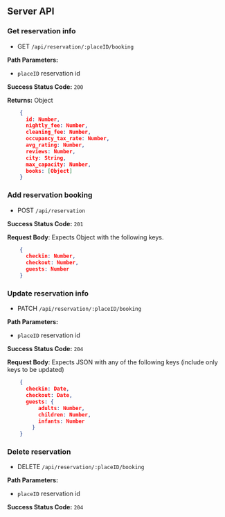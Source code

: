 ## Server API

### Get reservation info
  * GET `/api/reservation/:placeID/booking`

**Path Parameters:**
  * `placeID` reservation id

**Success Status Code:** `200`

**Returns:** Object

```json
    {
      id: Number,
      nightly_fee: Number,
      cleaning_fee: Number,
      occupancy_tax_rate: Number,
      avg_rating: Number,
      reviews: Number,
      city: String,
      max_capacity: Number,
      books: [Object]
    }
```

### Add reservation booking
  * POST `/api/reservation`

**Success Status Code:** `201`

**Request Body**: Expects Object with the following keys.

```json
    {
      checkin: Number,
      checkout: Number,
      guests: Number
    }
```


### Update reservation info
  * PATCH `/api/reservation/:placeID/booking`

**Path Parameters:**
  * `placeID` reservation id

**Success Status Code:** `204`

**Request Body**: Expects JSON with any of the following keys (include only keys to be updated)

```json
    {
      checkin: Date,
      checkout: Date,
      guests: {
          adults: Number,
          children: Number,
          infants: Number
        }
    }
```

### Delete reservation
  * DELETE `/api/reservation/:placeID/booking`

**Path Parameters:**
  * `placeID` reservation id

**Success Status Code:** `204`
